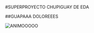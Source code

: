#SUPERPROYECTO CHUPIGUAY DE EDA

##GUAPAAA DOLOREEES

![ANIMOOOOO](https://i.imgur.com/t38fPky.png)
